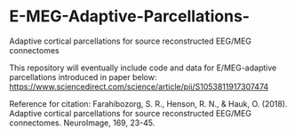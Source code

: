 # E-MEG-Adaptive-Parcellations-
Adaptive cortical parcellations for source reconstructed EEG/MEG connectomes

This repository will eventually include code and data for E/MEG-adaptive parcellations introduced in paper below:
https://www.sciencedirect.com/science/article/pii/S1053811917307474

Reference for citation: Farahibozorg, S. R., Henson, R. N., & Hauk, O. (2018). Adaptive cortical parcellations for source reconstructed EEG/MEG connectomes. NeuroImage, 169, 23-45.


